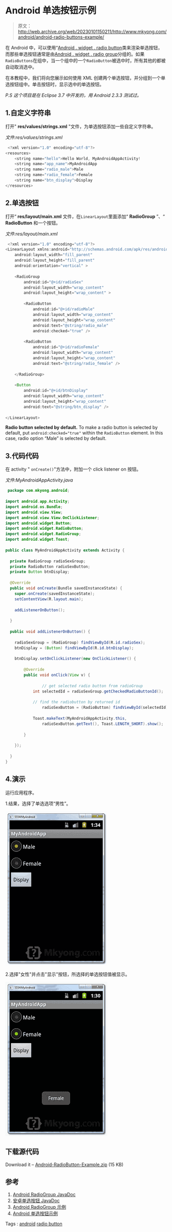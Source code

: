 # Android 单选按钮示例

> 原文：<http://web.archive.org/web/20230101150211/http://www.mkyong.com/android/android-radio-buttons-example/>

在 Android 中，可以使用“[Android . widget . radio button](http://web.archive.org/web/20200615071623/http://developer.android.com/reference/android/widget/RadioButton.html)类来渲染单选按钮，而那些单选按钮通常是由[Android . widget . radio group](http://web.archive.org/web/20200615071623/http://developer.android.com/reference/android/widget/RadioGroup.html)分组的。如果`RadioButtons`在组中，当一个组中的一个`RadioButton`被选中时，所有其他的都被自动取消选中。

在本教程中，我们将向您展示如何使用 XML 创建两个单选按钮，并分组到一个单选按钮组中。单击按钮时，显示选中的单选按钮。

*P.S 这个项目是在 Eclipse 3.7 中开发的，用 Android 2.3.3 测试过。*

## 1.自定义字符串

打开" **res/values/strings.xml** "文件，为单选按钮添加一些自定义字符串。

*文件:res/values/strings.xml*

```java
 <?xml version="1.0" encoding="utf-8"?>
<resources>
    <string name="hello">Hello World, MyAndroidAppActivity!
    <string name="app_name">MyAndroidApp
    <string name="radio_male">Male
    <string name="radio_female">Female
    <string name="btn_display">Display
</resources> 
```

## 2.单选按钮

打开“ **res/layout/main.xml** 文件，在`LinearLayout`里面添加“ **RadioGroup** ”、“ **RadioButton** 和一个按钮。

*文件:res/layout/main.xml*

```java
 <?xml version="1.0" encoding="utf-8"?>
<LinearLayout xmlns:android="http://schemas.android.com/apk/res/android"
    android:layout_width="fill_parent"
    android:layout_height="fill_parent"
    android:orientation="vertical" >

    <RadioGroup
        android:id="@+id/radioSex"
        android:layout_width="wrap_content"
        android:layout_height="wrap_content" >

        <RadioButton
            android:id="@+id/radioMale"
            android:layout_width="wrap_content"
            android:layout_height="wrap_content"
            android:text="@string/radio_male" 
            android:checked="true" />

        <RadioButton
            android:id="@+id/radioFemale"
            android:layout_width="wrap_content"
            android:layout_height="wrap_content"
            android:text="@string/radio_female" />

    </RadioGroup>

    <Button
        android:id="@+id/btnDisplay"
        android:layout_width="wrap_content"
        android:layout_height="wrap_content"
        android:text="@string/btn_display" />

</LinearLayout> 
```

**Radio button selected by default.**
To make a radio button is selected by default, put `android:checked="true"` within the `RadioButton` element. In this case, radio option “Male” is selected by default.

## 3.代码代码

在 activity " `onCreate()`"方法中，附加一个 click listener on 按钮。

*文件:MyAndroidAppActivity.java*

```java
 package com.mkyong.android;

import android.app.Activity;
import android.os.Bundle;
import android.view.View;
import android.view.View.OnClickListener;
import android.widget.Button;
import android.widget.RadioButton;
import android.widget.RadioGroup;
import android.widget.Toast;

public class MyAndroidAppActivity extends Activity {

  private RadioGroup radioSexGroup;
  private RadioButton radioSexButton;
  private Button btnDisplay;

  @Override
  public void onCreate(Bundle savedInstanceState) {
	super.onCreate(savedInstanceState);
	setContentView(R.layout.main);

	addListenerOnButton();

  }

  public void addListenerOnButton() {

	radioSexGroup = (RadioGroup) findViewById(R.id.radioSex);
	btnDisplay = (Button) findViewById(R.id.btnDisplay);

	btnDisplay.setOnClickListener(new OnClickListener() {

		@Override
		public void onClick(View v) {

		        // get selected radio button from radioGroup
			int selectedId = radioSexGroup.getCheckedRadioButtonId();

			// find the radiobutton by returned id
		        radioSexButton = (RadioButton) findViewById(selectedId);

			Toast.makeText(MyAndroidAppActivity.this,
				radioSexButton.getText(), Toast.LENGTH_SHORT).show();

		}

	});

  }
} 
```

## 4.演示

运行应用程序。

1.结果，选择了单选选项“男性”。



![android radio button demo1](img/44df68e5d7235ae081d285218f53c7d5.png "android-radio-demo1")

2.选择"女性"并点击"显示"按钮，所选择的单选按钮值被显示。



![android radio button demo2](img/044b477d69f9ef53481f1b1cc5aa8678.png "android-radio-demo2")

## 下载源代码

Download it – [Android-RadioButton-Example.zip](http://web.archive.org/web/20200615071623/http://www.mkyong.com/wp-content/uploads/2011/11/Android-RadioButton-Example.zip) (15 KB)

## 参考

1.  [Android RadioGroup JavaDoc](http://web.archive.org/web/20200615071623/http://developer.android.com/reference/android/widget/RadioGroup.html)
2.  [安卓单选按钮 JavaDoc](http://web.archive.org/web/20200615071623/http://developer.android.com/reference/android/widget/RadioButton.html)
3.  [Android RadioGroup 示例](http://web.archive.org/web/20200615071623/http://developer.android.com/resources/samples/ApiDemos/src/com/example/android/apis/view/RadioGroup1.html)
4.  [Android 单选按钮示例](http://web.archive.org/web/20200615071623/http://developer.android.com/resources/tutorials/views/hello-formstuff.html#RadioButtons)

Tags : [android](http://web.archive.org/web/20200615071623/https://mkyong.com/tag/android/) [radio button](http://web.archive.org/web/20200615071623/https://mkyong.com/tag/radio-button/)<input type="hidden" id="mkyong-current-postId" value="10213">